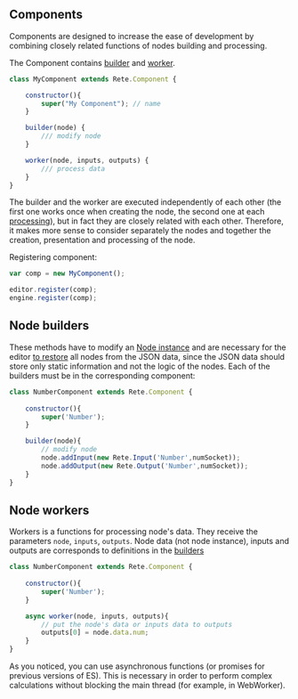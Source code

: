 Components
-

Components are designed to increase the ease of development by combining closely related functions of nodes building and processing.

The Component contains [builder](Components.md#node-builders) and [worker](Components.md#node-workers). 

```js
class MyComponent extends Rete.Component {

    constructor(){
        super("My Component"); // name
    }

    builder(node) {
        /// modify node
    }

    worker(node, inputs, outputs) {
        /// process data
    }
}
```

The builder and the worker are executed independently of each other (the first one works once when creating the node, the second one at each [processing](Engine.md#processing)), but in fact they are closely related with each other. Therefore, it makes more sense to consider separately the nodes and together the creation, presentation and processing of the node.

Registering component:
```js
var comp = new MyComponent();

editor.register(comp);
engine.register(comp);
```

## Node builders

These methods have to modify an [Node instance](Nodes.md) and are necessary for the editor [to restore](Editor.md#exportimport-data) all nodes from the JSON data, since the JSON data should store only static information and not the logic of the nodes. Each of the builders must be in the corresponding component:

```js
class NumberComponent extends Rete.Component {
    
    constructor(){
        super('Number');
    }

    builder(node){
        // modify node
        node.addInput(new Rete.Input('Number',numSocket));
        node.addOutput(new Rete.Output('Number',numSocket));
    }
}
```

## Node workers

Workers is a functions for processing  node's data. They receive the parameters `node`, `inputs`, `outputs`. Node data (not node instance), inputs and outputs are corresponds to definitions in the [builders](Components.md#node-builders)


```js
class NumberComponent extends Rete.Component {
    
    constructor(){
        super('Number');
    }

    async worker(node, inputs, outputs){
        // put the node's data or inputs data to outputs
        outputs[0] = node.data.num;
    }
}
```

As you noticed, you can use asynchronous functions (or promises for previous versions of ES). This is necessary in order to perform complex calculations without blocking the main thread (for example, in WebWorker).
